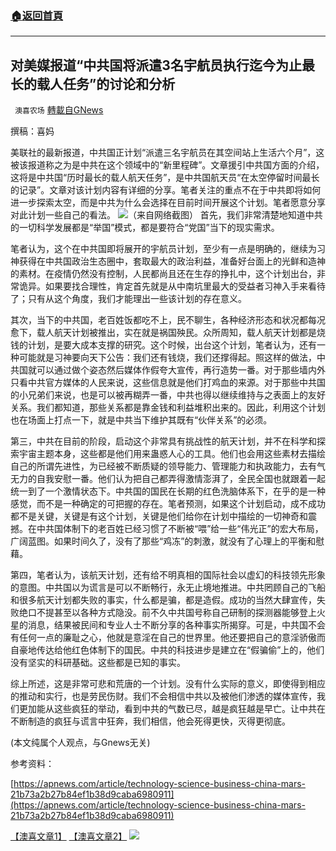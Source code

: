 ###  [:house:返回首頁](https://github.com/ourhimalayas/txt)
---


## 对美媒报道“中共国将派遣3名宇航员执行迄今为止最长的载人任务”的讨论和分析
` 澳喜农场` [轉載自GNews](https://gnews.org/zh-hans/1595540/)

撰稿：喜妈

美联社的最新报道，中共国正计划“派遣三名宇航员在其空间站上生活六个月”，这被该报道称之为是中共在这个领域中的“新里程碑”。文章援引中共国方面的介绍，这将是中共国“历时最长的载人航天任务”，是中共国航天员“在太空停留时间最长的记录”。文章对该计划内容有详细的分享。笔者关注的重点不在于中共即将如何进一步探索太空，而是中共为什么会选择在目前时间开展这个计划。笔者愿意分享对此计划一些自己的看法。
![](https://assets.gnews.org/wp-content/uploads/2021/10/16342798371.png)（来自网络截图）
首先，我们非常清楚地知道中共的一切科学发展都是“举国”模式，都是要符合“党国”当下的现实需求。

笔者认为，这个在中共国即将展开的宇航员计划，至少有一点是明确的，继续为习神获得在中共国政治生态圈中，套取最大的政治利益，准备好台面上的光鲜和造神的素材。在疫情仍然没有控制，人民都尚且还在生存的挣扎中，这个计划出台，非常诡异。如果要找合理性，肯定首先就是从中南坑里最大的受益者习神入手来看待了；只有从这个角度，我们才能理出一些该计划的存在意义。

其次，当下的中共国，老百姓饭都吃不上，民不聊生，各种经济形态和状况都每况愈下，载人航天计划被推出，实在就是祸国殃民。众所周知，载人航天计划都是烧钱的计划，是要大成本支撑的研究。这个时候，出台这个计划，笔者认为，还有一种可能就是习神要向天下公告：我们还有钱烧，我们还撑得起。照这样的做法，中共国就可以通过做个姿态然后媒体作假夸大宣传，再行造势一番。对于那些墙内外只看中共官方媒体的人民来说，这些信息就是他们打鸡血的来源。对于那些中共国的小兄弟们来说，也是可以被再糊弄一番，中共也得以继续维持与之表面上的友好关系。我们都知道，那些关系都是靠金钱和利益堆积出来的。因此，利用这个计划也在场面上打点一下，就是中共当下维护其既有“伙伴关系”的必须。

第三，中共在目前的阶段，启动这个非常具有挑战性的航天计划，并不在科学和探索宇宙主题本身，这些都是他们用来蛊惑人心的工具。他们也会用这些素材去描绘自己的所谓先进性，为已经被不断质疑的领导能力、管理能力和执政能力，去有气无力的自我安慰一番。他们认为把自己都弄得激情澎湃了，全民全国也就跟着一起统一到了一个激情状态下。中共国的国民在长期的红色洗脑体系下，在乎的是一种感觉，而不是一种确定的可把握的存在。笔者预测，如果这个计划启动，成不成功都不是关键，关键是有这个计划，关键是他们给你在计划中描绘的一切神奇和震撼。在中共国体制下的老百姓已经习惯了不断被“喂”给一些“伟光正”的宏大布局，广阔蓝图。如果时间久了，没有了那些“鸡冻”的刺激，就没有了心理上的平衡和慰藉。

第四，笔者认为，该航天计划，还有给不明真相的国际社会以虚幻的科技领先形象的意图。中共国以为谎言是可以不断畅行，永无止境地推进。中共罔顾自己的飞船和很多航天计划都失败的事实，什么都是骗，都是造假。成功的当然大肆宣传，失败绝口不提甚至以各种方式隐没。前不久中共国号称自己研制的探测器能够登上火星的消息，结果被民间和专业人士不断分享的各种事实所揭穿。可是，中共国不会有任何一点的廉耻之心，他就是意淫在自己的世界里。他还要把自己的意淫骄傲而自豪地传达给他红色体制下的国民。中共的科技进步是建立在“假骗偷”上的，他们没有坚实的科研基础。这些都是已知的事实。

综上所述，这是非常可悲和荒唐的一个计划。没有什么实际的意义，即使得到相应的推动和实行，也是劳民伤财。我们不会相信中共以及被他们渗透的媒体宣传，我们更加能从这些疯狂的举动，看到中共的气数已尽，越是疯狂越是早亡。让中共在不断制造的疯狂与谎言中狂奔，我们相信，他会死得更快，灭得更彻底。

(本文纯属个人观点，与Gnews无关)

参考资料：

[https://apnews.com/article/technology-science-business-china-mars-21b73a2b27b84ef1b38d9caba6980911](https://apnews.com/article/technology-science-business-china-mars-21b73a2b27b84ef1b38d9caba6980911)

[【澳喜文章1】](https://gnews.org/zh-hans/author/aujenny/)
[【澳喜文章2】](https://gnews.org/zh-hans/author/himalaya-australia/)
![](https://assets.gnews.org/wp-content/uploads/2021/10/澳喜图标2-1.jpg)
